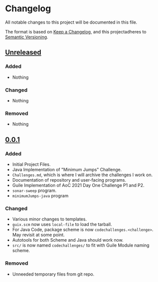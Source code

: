 # Changelog
All notable changes to this project will be documented in this file.

The format is based on [Keep a Changelog](https://keepachangelog.com/en/1.0.0/),
and this projectadheres to [Semantic
Versioning](https://semver.org/spec/v2.0.0.html).

## [Unreleased]
### Added
- Nothing

### Changed
- Nothing

### Removed
- Nothing

## [0.0.1]
### Added
- Initial Project Files.
- Java Implementation of "Minimum Jumps" Challenge.
- `Challenges.md`, which is where I will archive the challenges I work on.
- Documentation of repository and user-facing programs.
- Guile Implementation of AoC 2021 Day One Challenge P1 and P2.
- `sonar-sweep` program.
- `minimumJumps-java` program

### Changed
- Various minor changes to templates.
- `guix.scm` now uses `local-file` to load the tarball.
- For Java Code, package scheme is now `codechallenges.<challenge>`. May revisit
  at some point.
- Autotools for both Scheme and Java should work now.
- `src/` is now named `codechallenges/` to fit with Guile Module naming scheme.

### Removed
- Unneeded temporary files from git repo.

[0.0.1]: https://github.com/yewscion/codechallenge-solutions/releases/tag/v0.0.1/
[Unreleased]: https://github.com/yewscion/codechallenge-solutions/commit/trunk

<!-- Local Variables: -->
<!-- mode: markdown -->
<!-- coding: utf-8-unix -->
<!-- End: -->
